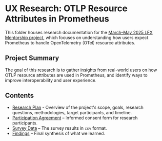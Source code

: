 # UX Research: OTLP Resource Attributes in Prometheus

This folder houses research documentation for the [March–May 2025 LFX Mentorship project](https://mentorship.lfx.linuxfoundation.org/project/36e3f336-ce78-4074-b833-012015eb59be), which focuses on understanding how users expect Prometheus to handle OpenTelemetry (OTel) resource attributes.

## Project Summary

The goal of this research is to gather insights from real-world users on how OTLP resource attributes are used in Prometheus, and identify ways to improve interoperability and user experience.

## Contents

- [Research Plan](research-plan.md) - Overview of the project's scope, goals, research questions, methodologies, target participants, and timeline.
- [Participation Agreement](participation-agreement.md) – Informed consent form for research participants.
- [Survey Data](./survey-results.csv) – The survey results in `csv` format.
- [Findings](findings.md) – Final synthesis of what we learned.
